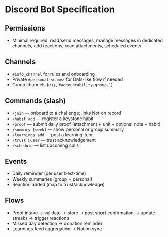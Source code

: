 # Discord Bot Specification

## Permissions
- Minimal required: read/send messages, manage messages in dedicated channels, add reactions, read attachments, scheduled events

## Channels
- `#info_channel` for rules and onboarding
- Private `#personal-<name>` for DMs-like flow if needed
- Group channels (e.g., `#accountability-group-1`)

## Commands (slash)
- `/join` — onboard to a challenge; links Notion record
- `/habit add` — register a keystone habit
- `/proof` — submit daily proof (attachment + unit + optional note + habit)
- `/summary [week]` — show personal or group summary
- `/learnings add` — post a learning item
- `/trust @user` — trust acknowledgement
- `/schedule` — list upcoming calls

## Events
- Daily reminder (per user best-time)
- Weekly summaries (group + personal)
- Reaction added (map to trust/acknowledge)

## Flows
- Proof intake → validate → store → post short confirmation → update streaks → trigger reactions
- Missed day detection → donation reminder
- Learnings feed aggregation → Notion sync
